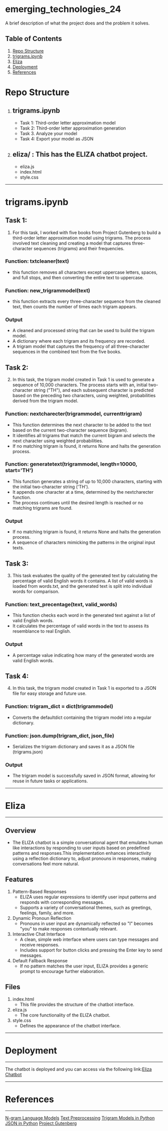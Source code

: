 # emerging_technologies_24

A brief description of what the project does and the problem it solves.

## Table of Contents
1. [Repo Structure](#Repo-Structure)
2. [trigrams.ipynb](#trigrams.ipynb)
3. [Eliza](#Eliza)
4. [Deployment](#Deployment)
5. [References](#References)

# Repo Structure

1. ## trigrams.ipynb
    - Task 1: Third-order letter approximation model
    - Task 2: Third-order letter approximation generation
    - Task 3. Analyze your model
    - Task 4: Export your model as JSON

2. ## eliza/ : This has the ELIZA chatbot project.
    - eliza.js
    - index.html
    - style.css
---
# trigrams.ipynb

## Task 1:
1.   For this task, I worked with five books from Project Gutenberg to build a third-order letter approximation model using trigrams.
    The process involved text cleaning and creating a model that captures three-character sequences (trigrams) and their frequencies.

### Function: txtcleaner(text)
-   this function removes all characters except uppercase letters, spaces, and full stops,
    and then converting the entire text to uppercase.

### Function: new_trigrammodel(text)
-   this function extracts every three-character sequence from the cleaned text,
    then counts the number of times each trigram appears.

### Output
- A cleaned and processed string that can be used to build the trigram model.
- A dictionary where each trigram and its frequency are recorded.
- A trigram model that captures the frequency of all three-character sequences in the combined text from the five books.     

## Task 2:
2.  In this task, the trigram model created in Task 1 is used to generate a sequence of 10,000 characters. The process starts with an,
    initial two-character string ("TH"), and each subsequent character is predicted based on the preceding two characters, using weighted,
    probabilities derived from the trigram model.

### Function: nextcharecter(trigrammodel, currenttrigram)
- This function determines the next character to be added to the text based on the current two-character sequence (bigram).
- It identifies all trigrams that match the current bigram and selects the next character using weighted probabilities.
- If no matching trigram is found, it returns None and halts the generation process.

### Function: generatetext(trigrammodel, length=10000, start='TH')
- This function generates a string of up to 10,000 characters, starting with the initial two-character string ('TH').
- It appends one character at a time, determined by the nextcharecter function.
- The process continues until the desired length is reached or no matching trigrams are found.

### Output
- If no matching trigram is found, it returns None and halts the generation process.
- A sequence of characters mimicking the patterns in the original input texts.
     

## Task 3:
3.  This task evaluates the quality of the generated text by calculating the percentage of valid English words it contains.
    A list of valid words is loaded from words.txt, and the generated text is split into individual words for comparison.

### Function: text_precentage(text, valid_words)
-   This function checks each word in the generated text against a list of valid English words.
-   It calculates the percentage of valid words in the text to assess its resemblance to real English.

### Output
- A percentage value indicating how many of the generated words are valid English words.

## Task 4:
4.   In this task, the trigram model created in Task 1 is exported to a JSON file for easy storage and future use.

### Function: trigram_dict = dict(trigrammodel)
-   Converts the defaultdict containing the trigram model into a regular dictionary.

### Function: json.dump(trigram_dict, json_file)
-   Serializes the trigram dictionary and saves it as a JSON file (trigrams.json)

### Output
- The trigram model is successfully saved in JSON format, allowing for reuse in future tasks or applications.

---
# Eliza
---
## Overview
- The ELIZA chatbot is a simple conversational agent that emulates human like interactions by responding to user inputs
based on predefined patterns and responses.This implementation enhances interactivity using a reflection dictionary to,
adjust pronouns in responses, making conversations feel more natural.

## Features
1. Pattern-Based Responses
    - ELIZA uses regular expressions to identify user input patterns and responds with corresponding messages.
    - Supports a variety of conversational themes, such as greetings, feelings, family, and more.
2. Dynamic Pronoun Reflection
    - Pronouns in user input are dynamically reflected so "I" becomes "you" to make responses contextually relevant.
3. Interactive Chat Interface
    - A clean, simple web interface where users can type messages and receive responses.
    - Includes support for button clicks and pressing the Enter key to send messages.
4. Default Fallback Response
    - If no pattern matches the user input, ELIZA provides a generic prompt to encourage further elaboration.

## Files
1. index.html
    - This file provides the structure of the chatbot interface.
2. eliza.js
    - The core functionality of the ELIZA chatbot.
3. style.css
    - Defines the appearance of the chatbot interface.

---
# Deployment
---
The chatbot is deployed and you can access via the following link:[Eliza Chatbot](https://AnthonySultanov.github.io/emerging_technologies_24/eliza/)

---
# References
---
[N-gram Language Models](https://web.cs.hacettepe.edu.tr/~ilyas/Courses/CMP711/lec03-LanguageModels.pdf)
[Text Preprocessing](https://www.analyticsvidhya.com/blog/2021/06/text-preprocessing-in-nlp-with-python-codes/)
[Trigram Models in Python](https://www.analyticsvidhya.com/blog/2019/08/comprehensive-guide-language-model-nlp-python-code/)
[JSON in Python](https://realpython.com/python-json/)
[Project Gutenberg](https://www.gutenberg.org)

